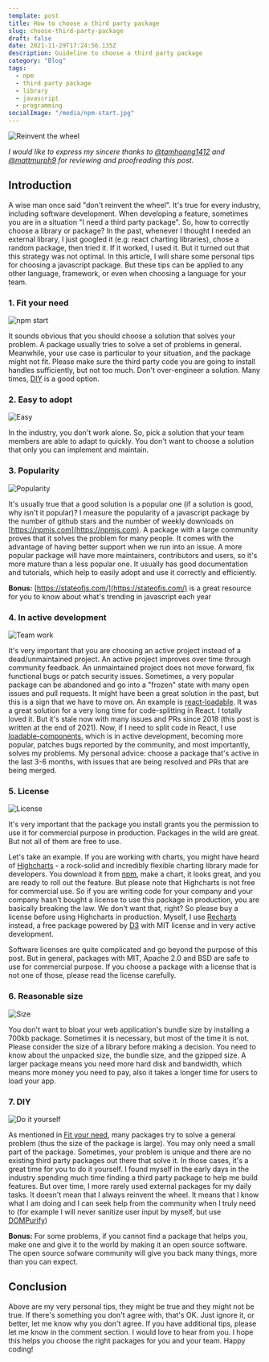 ```yaml
---
template: post
title: How to choose a third party package
slug: choose-third-party-package
draft: false
date: 2021-11-29T17:24:56.135Z
description: Guideline to choose a third party package
category: "Blog"
tags:
  - npm
  - third party package
  - library
  - javascript
  - programming
socialImage: "/media/npm-start.jpg"
---
```


![Reinvent the wheel](/media/wheel.jpg)

_I would like to express my sincere thanks to [@tamhoang1412](https://www.linkedin.com/in/tamhoang1412/) and [@mattmurph9](https://github.com/mattmurph9) for reviewing and proofreading this post._

## Introduction

A wise man once said "don't reinvent the wheel". It's true for every industry, including software development. When developing a feature, sometimes you are in a situation "I need a third party package". So, how to correctly choose a library or package? In the past, whenever I thought I needed an external library, I just googled it (e.g: react charting libraries), chose a random package, then tried it. If it worked, I used it. But it turned out that this strategy was not optimal. In this article, I will share some personal tips for choosing a javascript package. But these tips can be applied to any other language, framework, or even when choosing a language for your team.

### 1. Fit your need

![npm start](/media/npm-start.jpg)

It sounds obvious that you should choose a solution that solves your problem. A package usually tries to solve a set of problems in general. Meanwhile, your use case is particular to your situation, and the package might not fit. Please make sure the third party code you are going to install handles sufficiently, but not too much. Don't over-engineer a solution. Many times, [DIY](#7-diy) is a good option.

### 2. Easy to adopt

![Easy](/media/easy.jpg)

In the industry, you don't work alone. So, pick a solution that your team members are able to adapt to quickly. You don't want to choose a solution that only you can implement and maintain.

### 3. Popularity

![Popularity](/media/popular.jpg)

It's usually true that a good solution is a popular one (if a solution is good, why isn't it popular)? I measure the popularity of a javascript package by the number of github stars and the number of weekly downloads on [https://npmjs.com](https://npmjs.com). A package with a large community proves that it solves the problem for many people. It comes with the advantage of having better support when we run into an issue. A more popular package will have more maintainers, contributors and users, so it's more mature than a less popular one. It usually has good documentation and tutorials, which help to easily adopt and use it correctly and efficiently.

**Bonus:** [https://stateofjs.com/](https://stateofjs.com/) is a great resource for you to know about what's trending in javascript each year

### 4. In active development

![Team work](/media/teamwork.jpg)

It's very important that you are choosing an active project instead of a dead/unmaintained project. An active project improves over time through community feedback. An unmaintained project does not move forward, fix functional bugs or patch security issues. Sometimes, a very popular package can be abandoned and go into a "frozen" state with many open issues and pull requests. It might have been a great solution in the past, but this is a sign that we have to move on. An example is [react-loadable](https://github.com/jamiebuilds/react-loadable). It was a great solution for a very long time for code-splitting in React. I totally loved it. But it's stale now with many issues and PRs since 2018 (this post is written at the end of 2021). Now, if I need to split code in React, I use [loadable-components](https://github.com/gregberge/loadable-components), which is in active development, becoming more popular, patches bugs reported by the community, and most importantly, solves my problems. My personal advice: choose a package that's active in the last 3-6 months, with issues that are being resolved and PRs that are being merged.

### 5. License

![License](/media/license.jpg)

It's very important that the package you install grants you the permission to use it for commercial purpose in production. Packages in the wild are great. But not all of them are free to use.

Let's take an example. If you are working with charts, you might have heard of [Highcharts](https://github.com/highcharts/highcharts) - a rock-solid and incredibly flexible charting library made for developers. You download it from [npm](https://www.npmjs.com/), make a chart, it looks great, and you are ready to roll out the feature. But please note that Highcharts is not free for commercial use. So if you are writing code for your company and your company hasn't bought a license to use this package in production, you are basically breaking the law. We don't want that, right? So please buy a license before using Highcharts in production. Myself, I use [Recharts](https://github.com/recharts/recharts) instead, a free package powered by [D3](https://github.com/d3/d3) with MIT license and in very active development.

Software licenses are quite complicated and go beyond the purpose of this post. But in general, packages with MIT, Apache 2.0 and BSD are safe to use for commercial purpose. If you choose a package with a license that is not one of those, please read the license carefully.

### 6. Reasonable size

![Size](/media/size.jpg)

You don't want to bloat your web application's bundle size by installing a 700kb package. Sometimes it is necessary, but most of the time it is not. Please consider the size of a library before making a decision. You need to know about the unpacked size, the bundle size, and the gzipped size. A larger package means you need more hard disk and bandwidth, which means more money you need to pay, also it takes a longer time for users to load your app.

### 7. DIY

![Do it yourself](/media/diy.jpg)

As mentioned in [Fit your need](#1-fit-your-need), many packages try to solve a general problem (thus the size of the package is large). You may only need a small part of the package. Sometimes, your problem is unique and there are no existing third party packages out there that solve it. In those cases, it's a great time for you to do it yourself. I found myself in the early days in the industry spending much time finding a third party package to help me build features. But over time, I more rarely used external packages for my daily tasks. It doesn't mean that I always reinvent the wheel. It means that I know what I am doing and I can seek help from the community when I truly need to (for example I will never sanitize user input by myself, but use [DOMPurify](https://github.com/cure53/DOMPurify))

**Bonus:** For some problems, if you cannot find a package that helps you, make one and give it to the world by making it an open source software. The open source sofware community will give you back many things, more than you can expect.

## Conclusion

Above are my very personal tips, they might be true and they might not be true. If there's something you don't agree with, that's OK. Just ignore it, or better, let me know why you don't agree. If you have additional tips, please let me know in the comment section. I would love to hear from you. I hope this helps you choose the right packages for you and your team. Happy coding!
